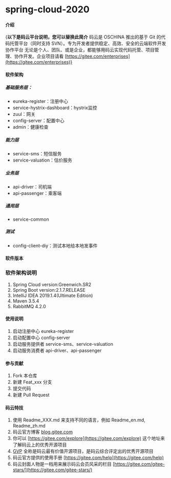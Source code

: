 # spring-cloud-2020

#### 介绍
{**以下是码云平台说明，您可以替换此简介**
码云是 OSCHINA 推出的基于 Git 的代码托管平台（同时支持 SVN）。专为开发者提供稳定、高效、安全的云端软件开发协作平台
无论是个人、团队、或是企业，都能够用码云实现代码托管、项目管理、协作开发。企业项目请看 [https://gitee.com/enterprises](https://gitee.com/enterprises)}

#### 软件架构
##### 基础服务层：
* eureka-register：注册中心
* service-hystrix-dashboard：hystrix监控
* zuul：网关
* config-server：配置中心
* admin：健康检查
##### 能力层
* service-sms：短信服务
* service-valuation：估价服务
##### 业务层
* api-driver：司机端
* api-passenger：乘客端
##### 通用层
* service-common
##### 测试
* config-client-diy：测试本地给本地发事件

#### 软件版本

### 软件架构说明
1.  Spring Cloud version:Greenwich.SR2
2.  Spring Boot version:2.1.7.RELEASE
3.  IntelliJ IDEA 2019.1.4(Ultimate Edition)
4.  Maven 3.5.4
5.  RabbitMQ 4.2.0

#### 使用说明

1.  启动注册中心 eureka-register
2.  启动配置中心 config-server
3.  启动服务提供者 service-sms、service-valuation
4.  启动服务消费者 api-driver、api-passenger

#### 参与贡献

1.  Fork 本仓库
2.  新建 Feat_xxx 分支
3.  提交代码
4.  新建 Pull Request


#### 码云特技

1.  使用 Readme\_XXX.md 来支持不同的语言，例如 Readme\_en.md, Readme\_zh.md
2.  码云官方博客 [blog.gitee.com](https://blog.gitee.com)
3.  你可以 [https://gitee.com/explore](https://gitee.com/explore) 这个地址来了解码云上的优秀开源项目
4.  [GVP](https://gitee.com/gvp) 全称是码云最有价值开源项目，是码云综合评定出的优秀开源项目
5.  码云官方提供的使用手册 [https://gitee.com/help](https://gitee.com/help)
6.  码云封面人物是一档用来展示码云会员风采的栏目 [https://gitee.com/gitee-stars/](https://gitee.com/gitee-stars/)
